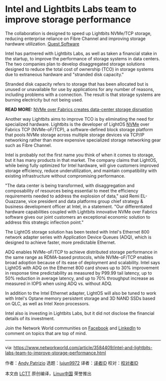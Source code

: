 [#]: collector: (lujun9972)
[#]: translator: ( )
[#]: reviewer: ( )
[#]: publisher: ( )
[#]: url: ( )
[#]: subject: (Intel and Lightbits Labs team to improve storage performance)
[#]: via: (https://www.networkworld.com/article/3584409/intel-and-lightbits-labs-team-to-improve-storage-performance.html)
[#]: author: (Andy Patrizio https://www.networkworld.com/author/Andy-Patrizio/)

Intel and Lightbits Labs team to improve storage performance
======
The collaboration is designed to speed up Lightbits NVMe/TCP storage, reducing enterprise reliance on Fibre Channel and improving storage hardware utilization.
[Quest Software][1]

Intel has partnered with Lightbits Labs, as well as taken a financial stake in the startup, to improve the performance of storage systems in data centers. The two companies plan to develop disaggregated storage solutions designed to reduce the total cost of ownership (TCO) in storage systems due to extraneous hardware and "stranded disk capacity."

Stranded disk capacity refers to storage that has been allocated but is unused or unavailable for use by applications for any number of reasons, including problems with a connection. The result is that storage systems are burning electricity but not being used.

**READ MORE:** [NVMe over Fabrics creates data-center storage disruption][2]

Another way Lightbits aims to improve TCO is by eliminating the need for specialized hardware. Lightbits is the developer of LightOS [NVMe][3] over Fabrics TCP (NVMe-oF/TCP), a software-defined block storage platform that pools NVMe storage across multiple storage devices via TCP/IP networking rather than more expensive specialized storage networking gear such as Fibre Channel.

Intel is probably not the first name you think of when it comes to storage, but it has many products in that market. The company claims that LightOS, while being fully optimized for Intel hardware, will give customers improved storage efficiency, reduce underutilization, and maintain compatibility with existing infrastructure without compromising performance.

"The data center is being transformed, with disaggregation and composability of resources being essential to meet the efficiency requirements needed to address the explosion of data," said Remi EL-Ouazzane, vice president and data platforms group chief strategy &amp; business development officer at Intel, in a statement. "Our differentiated hardware capabilities coupled with Lightbits innovative NVMe over Fabrics software gives our joint customers an exceptional economic solution to address this strategic inflection point."

The LightOS storage solution has been tested with Intel's Ethernet 800 network adapter series with Application Device Queues (ADQ), which is designed to achieve faster, more predictable Ethernet.

ADQ enables NVMe-oF/TCP to achieve distributed storage performance in the same range as RDMA-based protocols, while NVMe-oF/TCP enables broad adoption because of its ease of deployment and scalability. Intel says LightOS with ADQ on the Ethernet 800 card shows up to 30% improvement in response time predictability as measured by P99.99 tail latency, up to 50% reduction in average latency, and up to 70% throughput increase as measured in IOPS when using ADQ vs. without ADQ.

In addition to the Intel Ethernet adapter, LightOS will also be tuned to work with Intel's Optane memory persistent storage and 3D NAND SSDs based on QLC, as well as Intel Xeon processors.

Intel also is investing in Lightbits Labs, but it did not disclose the financial details of its investment.

Join the Network World communities on [Facebook][4] and [LinkedIn][5] to comment on topics that are top of mind.

--------------------------------------------------------------------------------

via: https://www.networkworld.com/article/3584409/intel-and-lightbits-labs-team-to-improve-storage-performance.html

作者：[Andy Patrizio][a]
选题：[lujun9972][b]
译者：[译者ID](https://github.com/译者ID)
校对：[校对者ID](https://github.com/校对者ID)

本文由 [LCTT](https://github.com/LCTT/TranslateProject) 原创编译，[Linux中国](https://linux.cn/) 荣誉推出

[a]: https://www.networkworld.com/author/Andy-Patrizio/
[b]: https://github.com/lujun9972
[1]: https://www.quest.com/whitepaper/storage-switzerland-paper-on-qorestor8134538/
[2]: https://www.networkworld.com/article/3394296/nvme-over-fabrics-creates-data-center-storage-disruption.html
[3]: https://www.networkworld.com/article/3280991/what-is-nvme-and-how-is-it-changing-enterprise-storage.html
[4]: https://www.facebook.com/NetworkWorld/
[5]: https://www.linkedin.com/company/network-world
